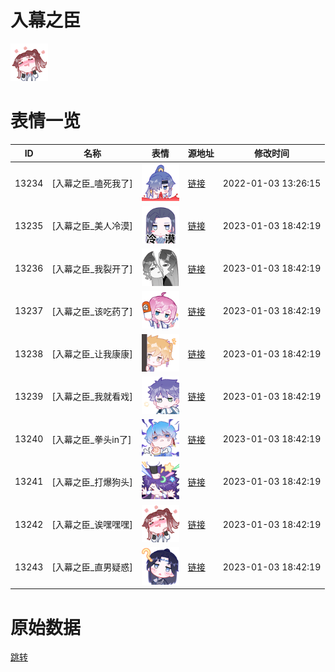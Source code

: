 # 入幕之臣

<img src="./cover.png" height="60" alt="cover" />

# 表情一览

|ID|名称|表情|源地址|修改时间|
|----|----|----|----|----|
|13234|[入幕之臣_嗑死我了]|<img src="./pic/013234_%5B入幕之臣_嗑死我了%5D.png" height="60" alt="嗑死我了"/>|[链接](https://i0.hdslb.com/bfs/garb/item/974c677e8032be3caf431c624b54691766d4f871.png)|2022-01-03 13:26:15|
|13235|[入幕之臣_美人冷漠]|<img src="./pic/013235_%5B入幕之臣_美人冷漠%5D.png" height="60" alt="美人冷漠"/>|[链接](https://i0.hdslb.com/bfs/garb/item/039a69a5c478140dfdcdf0f49822ff455009645a.png)|2023-01-03 18:42:19|
|13236|[入幕之臣_我裂开了]|<img src="./pic/013236_%5B入幕之臣_我裂开了%5D.png" height="60" alt="我裂开了"/>|[链接](https://i0.hdslb.com/bfs/garb/item/c0a44ae8d7e9fc2c0aa78fc7258c20f30f995353.png)|2023-01-03 18:42:19|
|13237|[入幕之臣_该吃药了]|<img src="./pic/013237_%5B入幕之臣_该吃药了%5D.png" height="60" alt="该吃药了"/>|[链接](https://i0.hdslb.com/bfs/garb/item/206eea6ef0e87989c7fcdb723604f51d80f75918.png)|2023-01-03 18:42:19|
|13238|[入幕之臣_让我康康]|<img src="./pic/013238_%5B入幕之臣_让我康康%5D.png" height="60" alt="让我康康"/>|[链接](https://i0.hdslb.com/bfs/garb/item/eb9beabfa69ae04b9dc33bd4621b6f5eb4584b27.png)|2023-01-03 18:42:19|
|13239|[入幕之臣_我就看戏]|<img src="./pic/013239_%5B入幕之臣_我就看戏%5D.png" height="60" alt="我就看戏"/>|[链接](https://i0.hdslb.com/bfs/garb/item/174f4582c2f1bf44a9cfa39d117eddd73e0aa76c.png)|2023-01-03 18:42:19|
|13240|[入幕之臣_拳头in了]|<img src="./pic/013240_%5B入幕之臣_拳头in了%5D.png" height="60" alt="拳头in了"/>|[链接](https://i0.hdslb.com/bfs/garb/item/19d1f9b231713ca7b0f14b20416fc23c0317964f.png)|2023-01-03 18:42:19|
|13241|[入幕之臣_打爆狗头]|<img src="./pic/013241_%5B入幕之臣_打爆狗头%5D.png" height="60" alt="打爆狗头"/>|[链接](https://i0.hdslb.com/bfs/garb/item/6cc74560e758c4b68c0d39d35c03359ea91d6457.png)|2023-01-03 18:42:19|
|13242|[入幕之臣_诶嘿嘿嘿]|<img src="./pic/013242_%5B入幕之臣_诶嘿嘿嘿%5D.png" height="60" alt="诶嘿嘿嘿"/>|[链接](https://i0.hdslb.com/bfs/garb/item/c631e01ac5ff1026594a0d4d01b6e5db9b1b1898.png)|2023-01-03 18:42:19|
|13243|[入幕之臣_直男疑惑]|<img src="./pic/013243_%5B入幕之臣_直男疑惑%5D.png" height="60" alt="直男疑惑"/>|[链接](https://i0.hdslb.com/bfs/garb/item/140558440d2557d9f9086bc879563337bacf90c9.png)|2023-01-03 18:42:19|

# 原始数据

[跳转](./raw.json)

